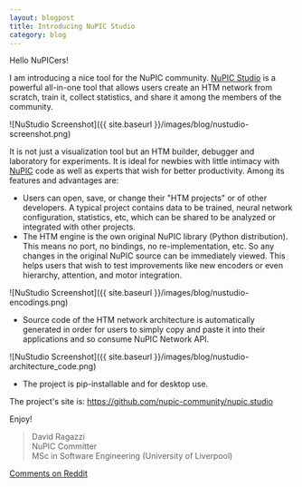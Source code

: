 ```yaml
---
layout: blogpost
title: Introducing NuPIC Studio
category: blog
---
```


Hello NuPICers!

I am introducing a nice tool for the NuPIC community. [NuPIC Studio](https://github.com/nupic-community/nupic.studio) is a powerful all-in-one tool that allows users create an HTM network from scratch, train it, collect statistics, and share it among the members of the community. 

![NuStudio Screenshot]({{ site.baseurl }}/images/blog/nustudio-screenshot.png)

It is not just a visualization tool but an HTM builder, debugger and laboratory for experiments. It is ideal for newbies with little intimacy with [NuPIC](https://github.com/numenta/nupic) code as well as experts that wish for better productivity. Among its features and advantages are:

- Users can open, save, or change their "HTM projects" or of other developers. A typical project contains data to be trained, neural network configuration, statistics, etc, which can be shared to be analyzed or integrated with other projects.
- The HTM engine is the own original NuPIC library (Python distribution). This means no port, no bindings, no re-implementation, etc. So any changes in the original NuPIC source can be immediately viewed. This helps users that wish to test improvements like new encoders or even hierarchy, attention, and motor integration.

![NuStudio Screenshot]({{ site.baseurl }}/images/blog/nustudio-encodings.png)

- Source code of the HTM network architecture is automatically generated in order for users to simply copy and paste it into their applications and so consume NuPIC Network API.

![NuStudio Screenshot]({{ site.baseurl }}/images/blog/nustudio-architecture_code.png)

- The project is pip-installable and for desktop use.

The project's site is: <https://github.com/nupic-community/nupic.studio>

Enjoy!

> David Ragazzi <br/>
> NuPIC Committer <br/>
> MSc in Software Engineering (University of Liverpool)

[Comments on Reddit]()
